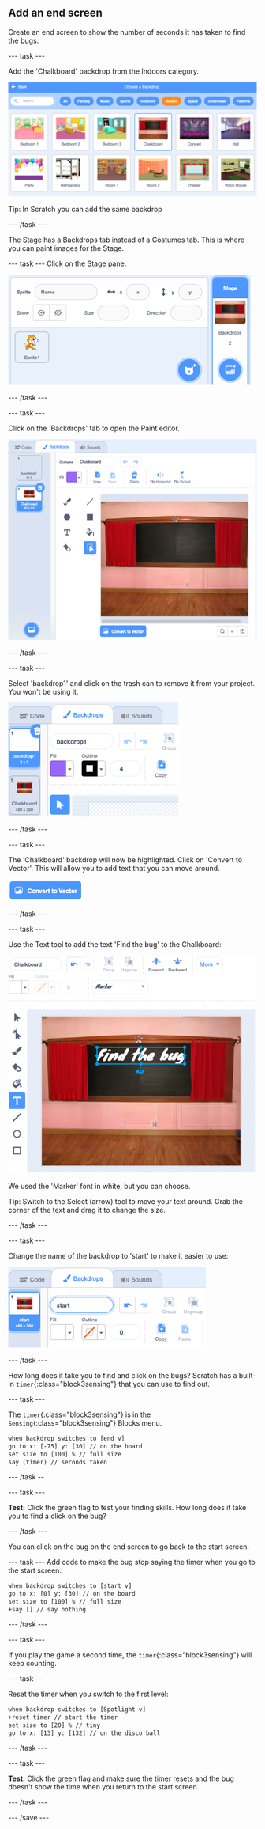 ## Add an end screen

Create an end screen to show the number of seconds it has taken to find the bugs. 

--- task ---

Add the 'Chalkboard' backdrop from the Indoors category.

![A chalkboard on a wall](images/chalkboard.png)

Tip: In Scratch you can add the same backdrop 

--- /task ---

The Stage has a Backdrops tab instead of a Costumes tab. This is where you can paint images for the Stage.

--- task ---
Click on the Stage pane. 

![Stage pane highlighted](images/stage-pane.png)

--- /task ---

--- task ---

Click on the 'Backdrops' tab to open the Paint editor. 

![Chalkboard backdrop in the Paint editor](images/chalkboard-paint.png)

--- /task ---

--- task ---

Select 'backdrop1' and  click on the trash can to remove it from your project. You won't be using it.

![Deleting backdrop1 using the trash can icon](images/delete-backdrop1.png)

--- /task ---

--- task ---

The 'Chalkboard' backdrop will now be highlighted. Click on 'Convert to Vector'. This will allow you to add text that you can move around. 

![Convert to Vector button highlighted](images/vector-button.png)

--- /task ---

--- task ---

Use the Text tool to add the text 'Find the bug' to the Chalkboard:

![Chalkboard backdrop in the Paint editor](images/chalkboard-text.png)

We used the 'Marker' font in white, but you can choose.

Tip: Switch to the Select (arrow) tool to move your text around. Grab the corner of the text and drag it to change the size.

--- /task ---

--- task ---

Change the name of the backdrop to 'start' to make it easier to use:

![Backdrop name changed to Start screen in the paint editor](images/start-screen-name.png)

--- /task ---

How long does it take you to find and click on the bugs? Scratch has a built-in `timer`{:class="block3sensing"} that you can use to find out.

--- task ---

The `timer`{:class="block3sensing"} is in the `Sensing`{:class="block3sensing"} Blocks menu.

```blocks3
when backdrop switches to [end v]
go to x: [-75] y: [30] // on the board
set size to [100] % // full size
say (timer) // seconds taken
```

--- /task --

--- task ---

**Test:** Click the green flag to test your finding skills. How long does it take you to find a click on the bug?

--- /task ---

You can click on the bug on the end screen to go back to the start screen. 

--- task ---
Add code to make the bug stop saying the timer when you go to the start screen:

```blocks3
when backdrop switches to [start v]
go to x: [0] y: [30] // on the board
set size to [100] % // full size
+say [] // say nothing
```

--- /task ---

--- task ---

If you play the game a second time, the `timer`{:class="block3sensing"} will keep counting. 

--- task ---

Reset the timer when you switch to the first level:

```blocks3
when backdrop switches to [Spotlight v]
+reset timer // start the timer
set size to [20] % // tiny
go to x: [13] y: [132] // on the disco ball
```

--- /task ---

--- task ---

**Test:** Click the green flag and make sure the timer resets and the bug doesn't show the time when you return to the start screen.

--- /task ---

--- /save ---
